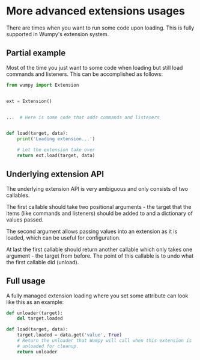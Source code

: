 # More advanced extensions usages

There are times when you want to run some code upon loading. This is fully
supported in Wumpy's extension system.

## Partial example

Most of the time you just want to some code when loading but still load
commands and listeners. This can be accomplished as follows:

```python
from wumpy import Extension


ext = Extension()


...  # Here is some code that adds commands and listeners


def load(target, data):
    print('Loading extension...')

    # Let the extension take over
    return ext.load(target, data)
```

## Underlying extension API

The underlying extension API is very ambiguous and only consists of two
callables.

The first callable should take two positional arguments - the target that
the items (like commands and listeners) should be added to and a dictionary of
values passed.

The second argument allows passing values into an extension as it is loaded,
which can be useful for configuration.

At last the first callable should return another callable which only takes one
argument - the target from before. The point of this callable is to undo what
the first callable did (unload).

## Full usage

A fully managed extension loading where you set some attribute can look like
this as an example:

```python
def unloader(target):
    del target.loaded

def load(target, data):
    target.loaded = data.get('value', True)
    # Return the unloader that Wumpy will call when this extension is
    # unloaded for cleanup.
    return unloader
```
